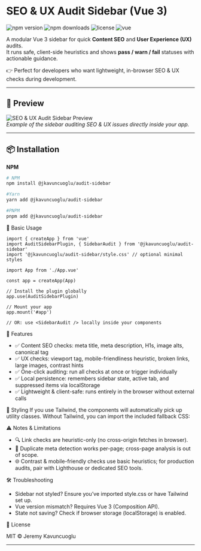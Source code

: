 # SEO & UX Audit Sidebar (Vue 3)

![npm version](https://img.shields.io/npm/v/@jkavuncuoglu/audit-sidebar)
![npm downloads](https://img.shields.io/npm/dm/@jkavuncuoglu/audit-sidebar)
![license](https://img.shields.io/npm/l/@jkavuncuoglu/audit-sidebar)
![vue](https://img.shields.io/badge/vue-3.x-brightgreen)

A modular Vue 3 sidebar for quick **Content SEO** and **User Experience (UX)** audits.  
It runs safe, client-side heuristics and shows **pass / warn / fail** statuses with actionable guidance.

👉 Perfect for developers who want lightweight, in-browser SEO & UX checks during development.

---

## 👀 Preview

![SEO & UX Audit Sidebar Preview](https://raw.githubusercontent.com/jkavuncuoglu/seo-audit-sidebar/main/preview.png)  
*Example of the sidebar auditing SEO & UX issues directly inside your app.*

---

## 📦 Installation

**NPM**
```bash
# NPM
npm install @jkavuncuoglu/audit-sidebar

#Yarn
yarn add @jkavuncuoglu/audit-sidebar

#PNPM
pnpm add @jkavuncuoglu/audit-sidebar
```

🚀 Basic Usage
```aiignore
import { createApp } from 'vue'
import AuditSidebarPlugin, { SidebarAudit } from '@jkavuncuoglu/audit-sidebar'
import '@jkavuncuoglu/audit-sidebar/style.css' // optional minimal styles

import App from './App.vue'

const app = createApp(App)

// Install the plugin globally
app.use(AuditSidebarPlugin)

// Mount your app
app.mount('#app')

// OR: use <SidebarAudit /> locally inside your components

```

🧩 Features
- ✅ Content SEO checks: meta title, meta description, H1s, image alts, canonical tag
- ✅ UX checks: viewport tag, mobile-friendliness heuristic, broken links, large images, contrast hints
- ✅ One-click auditing: run all checks at once or trigger individually
- ✅ Local persistence: remembers sidebar state, active tab, and suppressed items via localStorage
- ✅ Lightweight & client-safe: runs entirely in the browser without external calls

🎨 Styling
If you use Tailwind, the components will automatically pick up utility classes.
Without Tailwind, you can import the included fallback CSS:

⚠️ Notes & Limitations
- 🔍 Link checks are heuristic-only (no cross-origin fetches in browser).
- 📑 Duplicate meta detection works per-page; cross-page analysis is out of scope.
- 🌐 Contrast & mobile-friendly checks use basic heuristics; for production audits, pair with Lighthouse or dedicated SEO tools.

🛠️ Troubleshooting
- Sidebar not styled? Ensure you’ve imported style.css or have Tailwind set up.
- Vue version mismatch? Requires Vue 3 (Composition API).
- State not saving? Check if browser storage (localStorage) is enabled.

📄 License

MIT © Jeremy Kavuncuoglu

---